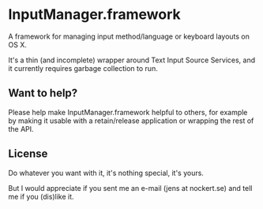 InputManager.framework
===============================================================================

A framework for managing input method/language or keyboard layouts on OS X.

It's a thin (and incomplete) wrapper around Text Input Source Services, and it
currently requires garbage collection to run.


Want to help?
-------------

Please help make InputManager.framework helpful to others, for example by
making it usable with a retain/release application or wrapping the rest of the
API.


License
-------

Do whatever you want with it, it's nothing special, it's yours.

But I would appreciate if you sent me an e-mail (jens at nockert.se) and tell
me if you (dis)like it.
